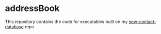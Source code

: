 # addressBook
This repository contains the code for executables built on my [new-contact-database](https://github.com/sww1235/new-contact-database) repo
